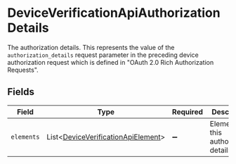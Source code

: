 # DeviceVerificationApiAuthorizationDetails

The authorization details. This represents the value of the `authorization_details`
request parameter in the preceding device authorization request which is defined in
"OAuth 2.0 Rich Authorization Requests".



## Fields

| Field                                                                                          | Type                                                                                           | Required                                                                                       | Description                                                                                    |
| ---------------------------------------------------------------------------------------------- | ---------------------------------------------------------------------------------------------- | ---------------------------------------------------------------------------------------------- | ---------------------------------------------------------------------------------------------- |
| `elements`                                                                                     | List\<[DeviceVerificationApiElement](../../models/operations/DeviceVerificationApiElement.md)> | :heavy_minus_sign:                                                                             | Elements of this authorization details.<br/>                                                   |
